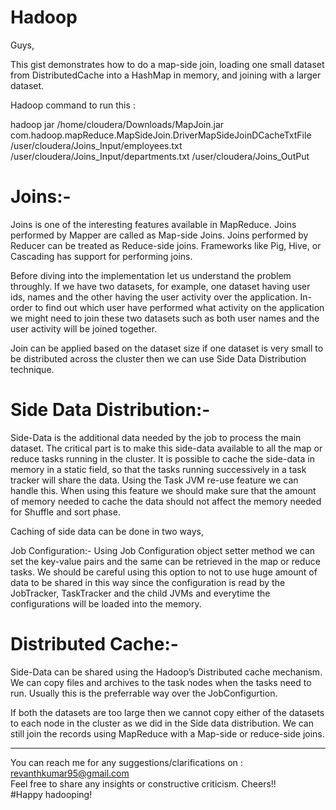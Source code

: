 # Hadoop

Guys,

This gist demonstrates how to do a map-side join, loading one small dataset from DistributedCache into a HashMap in memory, and joining with a larger dataset.

Hadoop command to run this :

hadoop jar /home/cloudera/Downloads/MapJoin.jar com.hadoop.mapReduce.MapSideJoin.DriverMapSideJoinDCacheTxtFile /user/cloudera/Joins_Input/employees.txt /user/cloudera/Joins_Input/departments.txt /user/cloudera/Joins_OutPut

Joins:-
=======

Joins is one of the interesting features available in MapReduce. Joins performed by Mapper are called as Map-side Joins.
Joins performed by Reducer can be treated as Reduce-side joins. Frameworks like Pig, Hive, or Cascading has support for performing joins.

Before diving into the implementation let us understand the problem throughly. If we have two datasets, for example,
one dataset having user ids, names and the other having the user activity over the application. In-order to find out which user have performed what activity on the application we might need to join these two datasets such as both user names and the user activity will be joined together.

Join can be applied based on the dataset size if one dataset is very small to be distributed across the cluster then we can use Side Data Distribution technique.

Side Data Distribution:-
====================
Side-Data is the additional data needed by the job to process the main dataset. The critical part is to make this side-data available to all the map or reduce tasks running in the cluster. It is possible to cache the side-data in memory in a static field, so that the tasks running successively in a task tracker will share the data. Using the Task JVM re-use feature we can handle this. When using this feature we should make sure that the amount of memory needed to cache the data should not affect the memory needed for Shuffle and sort phase.

Caching of side data can be done in two ways,

Job Configuration:- Using Job Configuration object setter method we can set the key-value pairs and the same can be retrieved in the map or reduce tasks. We should be careful using this option to not to use huge amount of data to be shared in this way since the configuration is read by the JobTracker, TaskTracker and the child JVMs and everytime the configurations will be loaded into the memory.

Distributed Cache:-
=================
Side-Data can be shared using the Hadoop’s Distributed cache mechanism. We can copy files and archives to the task nodes when the tasks need to run. Usually this is the preferrable way over the JobConfigurtion.

If both the datasets are too large then we cannot copy either of the datasets to each node in the cluster as we did in the Side data distribution. We can still join the records using MapReduce with a Map-side or reduce-side joins.


-----------------------------------------------------------------------------------------------------------------------------

You can reach me for any suggestions/clarifications on  : revanthkumar95@gmail.com                                              
Feel free to share any insights or constructive criticism. Cheers!!                                                           
#Happy hadooping!  
